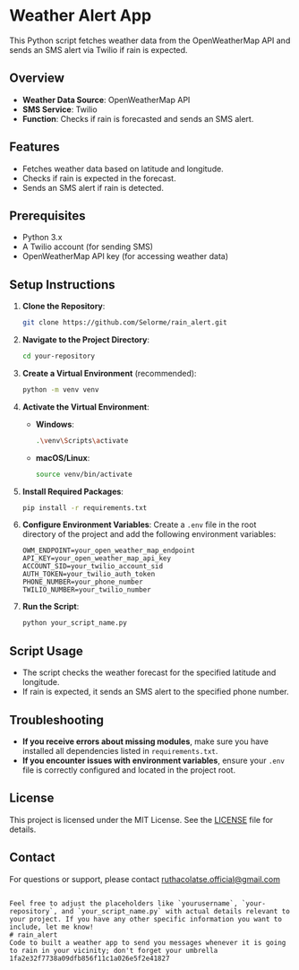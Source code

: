 # Weather Alert App

This Python script fetches weather data from the OpenWeatherMap API and sends an SMS alert via Twilio if rain is expected.

## Overview

- **Weather Data Source**: OpenWeatherMap API
- **SMS Service**: Twilio
- **Function**: Checks if rain is forecasted and sends an SMS alert.

## Features

- Fetches weather data based on latitude and longitude.
- Checks if rain is expected in the forecast.
- Sends an SMS alert if rain is detected.

## Prerequisites

- Python 3.x
- A Twilio account (for sending SMS)
- OpenWeatherMap API key (for accessing weather data)

## Setup Instructions

1. **Clone the Repository**:
   ```bash
   git clone https://github.com/Selorme/rain_alert.git
   ```

2. **Navigate to the Project Directory**:
   ```bash
   cd your-repository
   ```

3. **Create a Virtual Environment** (recommended):
   ```bash
   python -m venv venv
   ```

4. **Activate the Virtual Environment**:
   - **Windows**:
     ```bash
     .\venv\Scripts\activate
     ```
   - **macOS/Linux**:
     ```bash
     source venv/bin/activate
     ```

5. **Install Required Packages**:
   ```bash
   pip install -r requirements.txt
   ```

6. **Configure Environment Variables**:
   Create a `.env` file in the root directory of the project and add the following environment variables:
   ```env
   OWM_ENDPOINT=your_open_weather_map_endpoint
   API_KEY=your_open_weather_map_api_key
   ACCOUNT_SID=your_twilio_account_sid
   AUTH_TOKEN=your_twilio_auth_token
   PHONE_NUMBER=your_phone_number
   TWILIO_NUMBER=your_twilio_number
   ```

7. **Run the Script**:
   ```bash
   python your_script_name.py
   ```

## Script Usage

- The script checks the weather forecast for the specified latitude and longitude.
- If rain is expected, it sends an SMS alert to the specified phone number.

## Troubleshooting

- **If you receive errors about missing modules**, make sure you have installed all dependencies listed in `requirements.txt`.
- **If you encounter issues with environment variables**, ensure your `.env` file is correctly configured and located in the project root.

## License

This project is licensed under the MIT License. See the [LICENSE](LICENSE) file for details.

## Contact

For questions or support, please contact ruthacolatse.official@gmail.com

```

Feel free to adjust the placeholders like `yourusername`, `your-repository`, and `your_script_name.py` with actual details relevant to your project. If you have any other specific information you want to include, let me know!
# rain_alert
Code to built a weather app to send you messages whenever it is going to rain in your vicinity; don't forget your umbrella
1fa2e32f7738a09dfb856f11c1a026e5f2e41827
